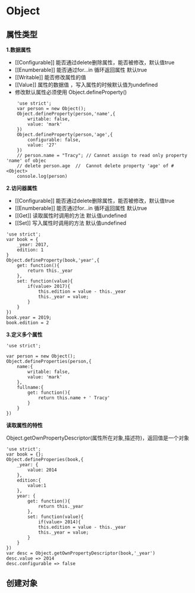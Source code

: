 # Object

## 属性类型
**1.数据属性**

   - [[Configurable]] 能否通过delete删除属性，能否被修改，默认值true
   - [[Enumberable]] 能否通过for...in 循环返回属性 默认true
   - [[Writable]] 能否修改属性的值
   - [[Value]] 属性的数据值 ，写入属性的时候默认值为undefined
   - 修改默认属性必须使用 Object.defineProperty()

```
    'use strict';
    var person = new Object();
    Object.defineProperty(person,'name',{
        writable: false,
        value: 'mark'
    })
    Object.defineProperty(person,'age',{
        configurable: false,
        value: '27'
    })
    // person.name = "Tracy"; // Cannot assign to read only property 'name' of objec  
    // delete person.age  //  Cannot delete property 'age' of #<Object>
    console.log(person)
```

**2.访问器属性**

   - [[Configurable]] 能否通过delete删除属性，能否被修改，默认值true
   - [[Enumberable]] 能否通过for...in 循环返回属性 默认true
   - [[Get]] 读取属性时调用的方法 默认值undefined
   - [[Set]] 写入属性时调用的方法 默认值undefined
```
'use strict';
var book = {
    _year: 2017,
    edition: 1
}
Object.defineProperty(book,'year',{
    get: function(){
        return this._year
    },
    set: function(value){
        if(value> 2017){
            this.edition = value - this._year
            this._year = value;            
        }
    }
})
book.year = 2019;
book.edition = 2
```

**3.定义多个属性**
```
'use strict';

var person = new Object();
Object.defineProperties(person,{
    name:{
        writable: false,
        value: 'mark'
    },
    fullname:{
        get: function(){
            return this.name + ' Tracy'
        }
    }
})
```

**读取属性的特性**

Object.getOwnPropertyDescriptor(属性所在对象,描述符)，返回值是一个对象
```
'use strict';
var book = {};
Object.defineProperies(book,{
    _year: {
        value: 2014
    },
    edition:{
        value:1
    },
    year: {
        get: function(){
            return this._year
        },
        set: function(value){
            if(value> 2014){
            this.edition = value - this._year
            this._year = value;            
        }
    }
})
var desc = Object.getOwnPropertyDescriptor(book,'_year')
desc.value => 2014
desc.configurable => false
```

## 创建对象

